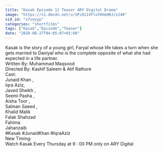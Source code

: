 ```yaml
---
title: "Kasak Episode 12 Teaser ARY Digital Drama"
image: "https://s1.dmcdn.net/v/SPi811VFloTKHeHRJ/x240"
vid_id: "x7voyyp"
categories: "shortfilms"
tags: ["Kasak","Episode","Teaser"]
date: "2020-08-27T04:05:07+03:00"
---
```

Kasak is the story of a young girl, Faryal whose life takes a turn when she gets married to Daniyal who is the complete opposite of what she had expected in a life partner.  <br>Written By: Muhammad Maqsood  <br>Directed By: Kashif Saleem &amp; Atif Rathore  <br>Cast:  <br>Junaid Khan ,  <br>Iqra Aziz,  <br>Javed Sheikh ,  <br>Seemi Pasha ,  <br>Aisha Toor ,  <br>Salman Saeed ,  <br>Khalid Malik  <br>Falak Shahzad  <br>Fahima  <br>Jahanzaib  <br>#Kasak #JunaidKhan #IqraAziz   <br>New Timing:   <br>Watch Kasak Every Thursday at 9 : 00 PM only on ARY Digital
